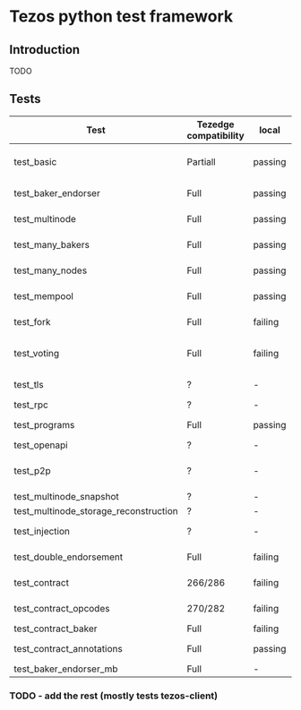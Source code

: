 # Tezos python test framework

## Introduction 
TODO

## Tests

|             Test              |Tezedge compatibility          |local  | drone  |               Description                                               | Modifications                            |       TODO (to be able to run/pass  |
|-------------------------------|-------------------------------|-------|--------|-------------------------------------------------------------------------|------------------------------------------|-------------------------------------------------|
| test_basic                    |           Partiall            |passing|failing |basic node functionality and interactions with tezos-client              | test from test suit commented            |  RPC error handling and returned errors         |
| test_baker_endorser           |           Full                |passing|passing |baker and endorser daemon interaction, baking blocks, syncing afterwards | sleeps                                   | Node faster startup and 1st block distribution  |
| test_multinode                |           Full                |passing|passing |injection - protocol alpha, inclusion of transfer, endorsement operations| None                                     | None                                         |
| test_many_bakers              |           Full                |passing|failing |Run 5 bakers and num nodes, wait and check logs                          | sleeps                                   | Node faster startup and 1st block distribution|
| test_many_nodes               |           Full                |passing|failing |Run many nodes, wait a while, run more nodes, check logs                 | sleeps                                   | Node faster startup and 1st block distribution|
| test_mempool                  |           Full                |passing|passing |inject ops, check mempool before and after, bake blocks                  | None                                     | None                                         |
| test_fork                     |           Full                |failing|failing |inject ops, check mempool before and after, bake blocks                  | None                                     | Different heads, check branching             | 
| test_voting                   |           Full                |failing|failing |Test voting protocol with manual baking, 4 blocks per voting period      | sleeps                                   | investigate /chains/main/blocks/head/helpers/current_level?offset=1 |
| test_tls                      |           ?                   |-      | -      |test client interaction (test_bootstrapped) with node tls                | None                                     | Implement tls in tezedge                     |
| test_rpc                      |           ?                   |-      | -      |tests all rpcs in tezos node and protocol                                | None                                     | Implement all rpcs in tezedge                |
| test_programs                 |           Full                |passing| -      |convert script - mostly client stuff (no unimplemented node RPCs-invest.)| None                                     | None                                            |
| test_openapi                  |           ?                   |-      | -      |test openapi/swagger generation                                          | None                                     | Implement openapi/swagger                      |
| test_p2p                      |           ?                   |-      | -      |see: https://gitlab.com/tezos/tezos/-/blob/v8-release/tests_python/tests/test_p2p.py| None                          | Implement rpcs for p2p (/network/peers)        |
| test_multinode_snapshot       |           ?                   |-      |-       |creating snapshots                                                       | None                                     | Implement snapshot and reconstruct             |
| test_multinode_storage_reconstruction|              ?         |-      |-       |reconstruction from snapshot                                             | None                                     | Implement snapshot and reconstruct             |
| test_injection                |           ?                   |-      | -      |testing protocol injection and activation of injected protocol           | None                                     | Implement protocol injection                   |
| test_double_endorsement       |           Full                |failing| -      |testing double endorsement op and accusation                             | sleeps                                   | Implement describe for protocol RPCs           |
| test_contract                 |           266/286             |failing| -      |testing various contract operations (including smart contracts)          | None                                     | More investigation neeed, mostly error handling/message stuff|
| test_contract_opcodes         |           270/282             |failing| -      |individual opcodes that do not require originations (including smart contracts)| None                                     | More investigation neeed, mostly error handling/message stuff|
| test_contract_baker           |           Full                |failing| -      |Test a simple contract origination and call                              | sleeps                                   | Implement describe for protocol RPCs           |
| test_contract_annotations     |           Full                |passing| -      |Tests of Michelson annotations. - mostly client stuff                    | None                                     | None                                           |
| test_baker_endorser_mb        |           Full                |-      | -      |test two separate git branch of binaries                                 | None                                     | Later use                                      |

### TODO - add the rest (mostly tests tezos-client)
